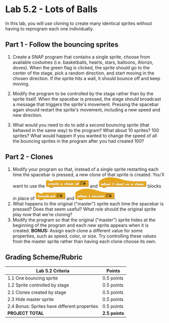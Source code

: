 # Lab 5.2 - Lots of Balls

In this lab, you will use cloning to create many identical sprites without having to reprogram each one individually.

## Part 1 - Follow the bouncing sprites

1. Create a SNAP program that contains a single sprite, choose from available costumes (i.e. basketballs, hearts, stars, balloons, Alonzo, doves). When the green flag is clicked, the sprite should go to the center of the stage, pick a random direction, and start moving in the chosen direction. If the sprite hits a wall, it should bounce off and keep moving.

2. Modify the program to be controlled by the stage rather than by the sprite itself.  When the spacebar is pressed, the stage should broadcast a message that triggers the sprite's movement.  Pressing the spacebar again should restart the sprite's movement, including a new speed and new direction.

3. What would you need to do to add a second bouncing sprite (that behaved in the same way) to the program? What about 10 sprites? 100 sprites? What would happen if you wanted to change the speed of all the bouncing sprites in the program after you had created 100?

## Part 2 - Clones

1. Modify your program so that, instead of a single sprite restarting each time the spacebar is pressed, a new clone of that sprite is created.  You'll want to use the ![Create a Clone](createACloneOf.png) and ![When is Start as Clone](whenIStartAsAClone.png) blocks in place of ![Broadcast](broadcast.png) and ![When I Receive](whenIReceive.png).
2. What happens to the original ("master") sprite each time the spacebar is pressed?  Does that seem useful?  What role should the original sprite play now that we're cloning?
3. Modify the program so that the original ("master") sprite hides at the beginning of the program and each new sprite appears when it is created.
**BONUS:** Assign each clone a different value for some properties, such as speed, color, or size.  Try controlling these values from the master sprite rather than having each clone choose its own.

## Grading Scheme/Rubric

| **Lab 5.2 Criteria**                               | Points         |
| -------------------------------------------------- | -------------- |
| 1.1 One bouncing sprite                            | 0.5 points     |
| 1.2 Sprite controlled by stage                     | 0.5 points     |
| 2.1 Clones created by stage                        | 0.5 points     |
| 2.3 Hide master sprite                             | 0.5 points     |
| 2.4 Bonus: Sprites have different properties       | 0.5 points     |
| **PROJECT TOTAL**                                  | **2.5 points** |
